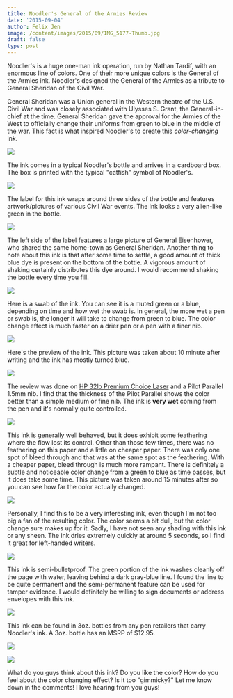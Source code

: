 ```yaml
---
title: Noodler's General of the Armies Review
date: '2015-09-04'
author: Felix Jen
image: /content/images/2015/09/IMG_5177-Thumb.jpg
draft: false
type: post
---
```

Noodler's is a huge one-man ink operation, run by Nathan Tardif, with an enormous line of colors. One of their more unique colors is the General of the Armies ink. Noodler's designed the General of the Armies as a tribute to General Sheridan of the Civil War.

General Sheridan was a Union general in the Western theatre of the U.S. Civil War and was closely associated with Ulysses S. Grant, the General-in-chief at the time. General Sheridan gave the approval for the Armies of the West to officially change their uniforms from green to blue in the middle of the war. This fact is what inspired Noodler's to create this *color-changing* ink.

![](/content/images/2015/09/IMG_5205.jpg)

The ink comes in a typical Noodler's bottle and arrives in a cardboard box. The box is printed with the typical "catfish" symbol of Noodler's.

![](/content/images/2015/09/IMG_5175.jpg)

The label for this ink wraps around three sides of the bottle and features artwork/pictures of various Civil War events. The ink looks a very alien-like green in the bottle.

![](/content/images/2015/09/IMG_5177.jpg)

The left side of the label features a large picture of General Eisenhower, who shared the same home-town as General Sheridan. Another thing to note about this ink is that after some time to settle, a good amount of thick blue dye is present on the bottom of the bottle. A vigorous amount of shaking certainly distributes this dye around. I would recommend shaking the bottle every time you fill. 

![](/content/images/2015/09/IMG_5178.jpg)

Here is a swab of the ink. You can see it is a muted green or a blue, depending on time and how wet the swab is. In general, the more wet a pen or swab is, the longer it will take to change from green to blue. The color change effect is much faster on a drier pen or a pen with a finer nib.

![](/content/images/2015/09/IMG_5190.jpg)

Here's the preview of the ink. This picture was taken about 10 minute after writing and the ink has mostly turned blue.

![](/content/images/2015/09/IMG_5184.jpg)

The review was done on [HP 32lb Premium Choice Laser](/best-papers-for-fountain-pens/#anchorhp) and a Pilot Parallel 1.5mm nib. I find that the thickness of the Pilot Parallel shows the color better than a simple medium or fine nib. The ink is **very wet** coming from the pen and it's normally quite controlled.

![](/content/images/2015/09/IMG_5188.jpg)

This ink is generally well behaved, but it does exhibit some feathering where the flow lost its control. Other than those few times, there was no feathering on this paper and a little on cheaper paper. There was only one spot of bleed through and that was at the same spot as the feathering. With a cheaper paper, bleed through is much more rampant. There is definitely a subtle and noticeable color change from a green to blue as time passes, but it does take some time. This picture was taken around 15 minutes after so you can see how far the color actually changed.

![](/content/images/2015/09/IMG_5189.jpg)

Personally, I find this to be a very interesting ink, even though I'm not too big a fan of the resulting color. The color seems a bit dull, but the color change sure makes up for it. Sadly, I have not seen any shading with this ink or any sheen. The ink dries extremely quickly at around 5 seconds, so I find it great for left-handed writers.

![](/content/images/2015/09/IMG_5194.jpg)

This ink is semi-bulletproof. The green portion of the ink washes cleanly off the page with water, leaving behind a dark gray-blue line. I found the line to be quite permanent and the semi-permanent feature can be used for tamper evidence. I would definitely be willing to sign documents or address envelopes with this ink.

![](/content/images/2015/09/IMG_5192.jpg)

This ink can be found in 3oz. bottles from any pen retailers that carry Noodler's ink. A 3oz. bottle has an MSRP of $12.95.

![](/content/images/2015/09/IMG_5197.jpg)

![](/content/images/2015/09/IMG_5201.jpg)

What do you guys think about this ink? Do you like the color? How do you feel about the color changing effect? Is it too "gimmicky?" Let me know down in the comments! I love hearing from you guys!